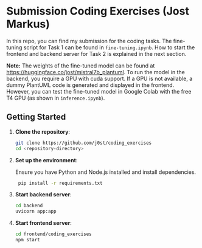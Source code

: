 # Submission Coding Exercises (Jost Markus)
In this repo, you can find my submission for the coding tasks. The fine-tuning script for Task 1 can be found in `fine-tuning.ipynb`. How to start the frontend and backend server for Task 2 is explained in the next section.

**Note:** The weights of the fine-tuned model can be found at https://huggingface.co/jost/mistral7b_plantuml. To run the model in the backend, you require a GPU with cuda support. If a GPU is not available, a dummy PlantUML code is generated and displayed in the frontend. However, you can test the fine-tuned model in Google Colab with the free T4 GPU (as shown in `inference.ipynb`).

## Getting Started

1. **Clone the repository**:
    ```bash
    git clone https://github.com/j0st/coding_exercises
    cd <repository-directory>
    ```

2. **Set up the environment**:

    Ensure you have Python and Node.js installed and install dependencies.
   ```bash
    pip install -r requirements.txt
    ```
      
3. **Start backend server**:
    ```bash
    cd backend
    uvicorn app:app
    ```

4. **Start frontend server**:
    ```bash
    cd frontend/coding_exercises
    npm start
    ```
